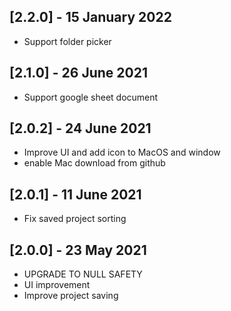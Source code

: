 ## [2.2.0] - 15 January 2022

- Support folder picker

## [2.1.0] - 26 June 2021

- Support google sheet document

## [2.0.2] - 24 June 2021

- Improve UI and add icon to MacOS and window
- enable Mac download from github

## [2.0.1] - 11 June 2021

- Fix saved project sorting

## [2.0.0] - 23 May 2021

- UPGRADE TO NULL SAFETY
- UI improvement
- Improve project saving
